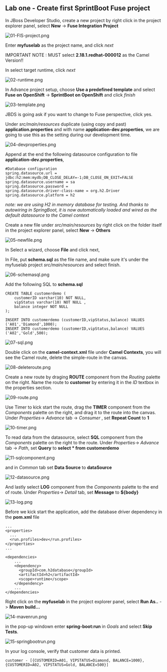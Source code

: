 ## Lab one - Create first SprintBoot Fuse project
In JBoss Developer Studio, create a new project by right click in the project explorer panel, select **New** -> **Fuse Integration Project**

![01-FIS-project.png](./img/01-FIS-project.png)

Enter **myfuselab** as the project name, and click *next*

IMPORTANT NOTE : MUST select **2.18.1.redhat-000012** as the Camel Version!!

In select target runtime, click *next*

![02-runtime.png](./img/02-runtime.png)

In Advance project setup, choose **Use a predefined template** and select **Fuse on OpenShift** -> **SprintBoot on OpenShift** and click *finish*

![03-template.png](./img/03-template.png)

JBDS is going ask if you want to change to Fuse perspective, click yes. 

Under *src/main/resources* duplicate (using copy and past) **application.properties** and with name **application-dev.properties**, we are going to use this as the setting during our development time.

![04-devproperties.png](./img/04-devproperties.png)

Append at the end the following datasource configuration to file **application-dev.properties**,

```
#Database configuration
spring.datasource.url = jdbc:h2:mem:mydb;DB_CLOSE_DELAY=-1;DB_CLOSE_ON_EXIT=FALSE
spring.datasource.username = sa
spring.datasource.password = 
spring.datasource.driver-class-name = org.h2.Driver
spring.datasource.platform = h2
```
*note: we are using H2 in memory database for testing. And thanks to autowiring in SpringBoot, it is now automatically loaded and wired as the default datasource to the Camel context*

Create a new file under *src/main/resources* by right click on the folder itself in the project explorer panel, select **New** -> **Others**

![05-newfile.png](./img/05-newfile.png)

In Select a wizard, choose **File** and click next,

In File, put **schema.sql** as the file name, and make sure it's under the myfuselab project *src/main/resources* and select finish.

![06-schemasql.png](./img/06-schemasql.png)

Add the following SQL to **schema.sql**

```
CREATE TABLE customerdemo (
	customerID varchar(10) NOT NULL,
	vipStatus varchar(10) NOT NULL ,
	balance integer NOT NULL
);

INSERT INTO customerdemo (customerID,vipStatus,balance) VALUES ('A01','Diamond',1000);
INSERT INTO customerdemo (customerID,vipStatus,balance) VALUES ('A02','Gold',500);
```

![07-sql.png](./img/07-sql.png)

Double click on the **camel-context.xml** file under **Camel Contexts**, you will see the Camel route, delete the simple-route in the canvas.

![08-deleteroute.png](./img/08-deleteroute.png)

Create a new route by draging **ROUTE** component from the *Routing* palette on the right. Name the route to **customer** by entering it in the *ID* textbox in the properties section.

![09-route.png](./img/09-route.png)

Use Timer to kick start the route, drag the **TIMER** component from the *Components* palette on the right, and drag it to the route into the canvas. Under *Properties*-> *Advance* tab -> *Consumer* , set **Repeat Count** to **1**

![10-timer.png](./img/10-timer.png)

To read data from the datasource, select **SQL** component from the *Components* palette on the right to the route. Under *Properties*-> *Advance* tab -> *Path*, set **Query** to **select * from customerdemo** 

![11-sqlcomponent.png](./img/11-sqlcomponent.png)

and in *Common* tab set **Data Source** to **dataSource**

![12-datasource.png](./img/12-datasource.png)

And lastly select **LOG** component from the *Components* palette to the end of route. Under *Properties*-> *Detail* tab, set **Message** to **${body}**

![13-log.png](./img/13-log.png)

Before we kick start the application, add the database driver dependency in the **pom.xml** file

```
...
<properties>
  ...
  <run.profiles>dev</run.profiles>
</properties>
...

<dependencies>
	...
    <dependency>
      <groupId>com.h2database</groupId>
      <artifactId>h2</artifactId>
      <scope>runtime</scope>
    </dependency>
    ...
</dependencies>
```
Right click on the **myfuselab** in the project explorer panel, select **Run As..** -> **Maven build...** 

![14-mavenrun.png](./img/14-mavenrun.png)

in the pop-up windown enter **spring-boot:run** in *Goals* and select **Skip Tests**.

![15-springbootrun.png](./img/15-springbootrun.png)

In your log console, verify that customer data is printed.
```
customer - [{CUSTOMERID=A01, VIPSTATUS=Diamond, BALANCE=1000}, {CUSTOMERID=A02, VIPSTATUS=Gold, BALANCE=500}]
```
